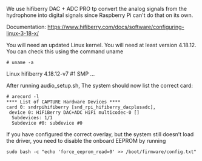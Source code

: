 We use hifiberry DAC + ADC PRO tp convert the analog signals from the hydrophone into digital signals since Raspberry Pi can't do that on its own.

Documentation: https://www.hifiberry.com/docs/software/configuring-linux-3-18-x/

You will need an updated Linux kernel. You will need at least version 4.18.12. You can check this using the command uname
```
# uname -a
```
Linux hifiberry 4.18.12-v7 #1 SMP ...

After running audio_setup.sh, The system should now list the correct card:
```
# arecord -l
**** List of CAPTURE Hardware Devices ****
card 0: sndrpihifiberry [snd_rpi_hifiberry_dacplusadc], 
 device 0: HiFiBerry DAC+ADC HiFi multicodec-0 []
  Subdevices: 1/1
  Subdevice #0: subdevice #0
```
If you have configured the correct overlay, but the system still doesn’t load the driver, you need to disable the onboard EEPROM by 
running
```
sudo bash -c "echo 'force_eeprom_read=0' >> /boot/firmware/config.txt"
```
